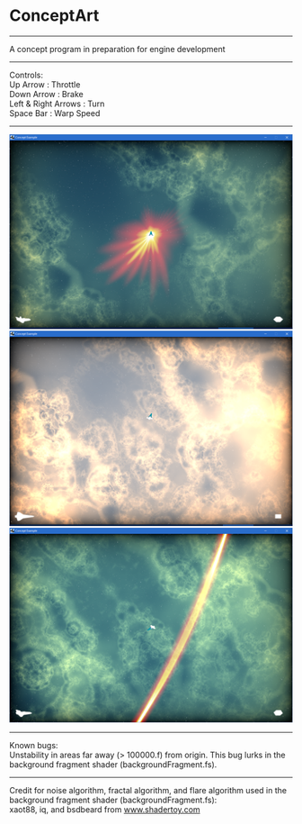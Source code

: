 # ConceptArt

---

A concept program in preparation for engine development

---

Controls:
<br>
Up Arrow : Throttle
<br>
Down Arrow : Brake
<br>
Left & Right Arrows : Turn
<br>
Space Bar : Warp Speed

---

![alt tag](https://github.com/Jaewan-Yun/ConceptArt/blob/master/1.png)
![alt tag](https://github.com/Jaewan-Yun/ConceptArt/blob/master/2.png)
![alt tag](https://github.com/Jaewan-Yun/ConceptArt/blob/master/3.png)

---

Known bugs:
<br>
Unstability in areas far away (> 100000.f) from origin. This bug lurks in the background fragment shader (backgroundFragment.fs).

---

Credit for noise algorithm, fractal algorithm, and flare algorithm used in the background fragment shader (backgroundFragment.fs):
<br>
xaot88, iq, and bsdbeard from www.shadertoy.com
